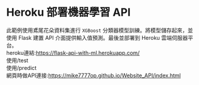 # Heroku 部署機器學習 API
此範例使用鳶尾花朵資料集進行 `XGBoost` 分類器模型訓練。將模型儲存起來，並使用 Flask 建置 API 介面提供輸入值預測。最後並部署到 Heroku 雲端伺服器平台。  
heroku連結:https://flask-api-with-ml.herokuapp.com/  
使用/test  
使用/predict  
網頁時做API連接:https://mike7777op.github.io/Website_API/index.html


